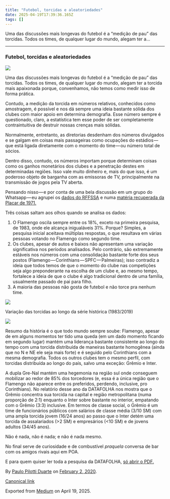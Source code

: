 ```yaml
---
title: "Futebol, torcidas e aleatoriedades"
date: 2025-04-19T17:39:36.165Z
tags: []
---
```


Uma das discussões mais longevas do futebol é a “medição de pau” das torcidas. Todos os times, de qualquer lugar do mundo, alegam ter a…

* * *

### Futebol, torcidas e aleatoriedades

![](https://cdn-images-1.medium.com/max/2560/1*-YzW87ZgOLpuYnWKUyZu9A.jpeg)

Uma das discussões mais longevas do futebol é a “medição de pau” das torcidas. Todos os times, de qualquer lugar do mundo, alegam ter a torcida mais apaixonada porque, convenhamos, não temos como medir isso de forma prática.

Contudo, a medição da torcida em números relativos, conhecidos como amostragem, é possível e nos dá sempre uma ideia bastante sólida dos clubes com maior apoio em determina demografia. Esse número sempre é questionado, claro, a estatística tem esse poder de ser completamente contraintuitiva de destruir nossas crenças mais sólidas.

Normalmente, entretanto, as diretorias desdenham dos números divulgados e se galgam em coisas mais passageiras como ocupações do estádios — que está ligada diretamente com o momento do time — ou número total de sócios.

Dentro disso, contudo, os números importam porque determinam coisas como os ganhos monetários dos clubes e a penetração destes em determinadas regiões. Isso vale muito dinheiro e, mais do que isso, é um poderoso objeto de barganha com as emissoras de TV, principalmente na transmissão de jogos pela TV aberta.

Pensando nisso — e por conta de uma bela discussão em um grupo do Whatsapp — eu agrupei os [dados do RFFSSA](https://rsssfbrasil.com/miscellaneous/torcidas.htm) e numa [matéria recuperada da Placar de 1971.](https://www.verminososporfutebol.com.br/viagem-no-tempo/quais-eram-as-maiores-torcidas-do-pais-em-1971-segundo-placar/)

Três coisas saltam aos olhos quando se analisa os dados:

1.  O Flamengo oscila sempre entre os 18%, exceto na primeira pesquisa, de 1983, onde ele alcança inigualáveis 31%. Porque? Simples, a pesquisa inicial aceitava múltiplas respostas, o que resultava em várias pessoas votando no Flamengo como segundo time.
2.  Os clubes, apesar de autos e baixos não apresentam uma variação significativa nos períodos analisados. Pelo contrário, são extremamente estáveis nos números com uma consolidação bastante forte dos seus postos (Flamengo — Corinthians — SPFC — Palmeiras); isso contradiz a ideia que todos temos de que o momento do clube nas competições seja algo preponderante na escolha de um clube e, ao mesmo tempo, fortalece a ideia de que o clube é algo tradicional dentro de uma família, usualmente passado de pai para filho.
3.  A maioria das pessoas não gosta de futebol e não torce pra nenhum time.

![](https://cdn-images-1.medium.com/max/2560/1*8XNKB0fTPwR6Tu7f2Jg3zA.png)

Variação das torcidas ao longo da série histórica (1983/2019)

![](https://cdn-images-1.medium.com/max/800/1*JcyHIhVj2YXXuL1lZ4eLzQ.png)

Resumo da história é o que todo mundo sempre soube: Flamengo, apesar de em alguns momentos ter tido uma queda (em um dado momento ficando em segundo lugar) mantém uma liderança bastante consistente ao longo do tempo com uma torcida distribuída de maneiras bastante homogênea (ainda que no N e NE ele seja mais forte) e é seguido pelo Corinthians com a mesma demografia. Todos os outros clubes tem o mesmo perfil, com torcidas distribuída ao longo do país, salvo uma exceção: Grêmio e Inter.

A dupla Gre-Nal mantém uma hegemonia na região sul onde conseguem mobilizar ao redor de 85% dos torcedores (e, essa é a única região que o Flamengo não aparece entre os preferidos, perdendo, inclusive, pro Corinthians). No relatório desse ano da DATAFOLHA nos mostra que o Grêmio concentra sua torcida na capital e região metropolitana (numa proporção de 2:1) enquanto o Inter sobre bastante no interior, empatando com o Grêmio (3:3) inclusive. Em termos de classe social, o Grêmio é um time de funcionários públicos com salários de classe média (3/10 SM) com uma ampla torcida jovem (16/24 anos) ao passo que o Inter detém uma torcida de assalariados (>2 SM) e empresários (<10 SM) e de jovens adultos (34/45 anos).

Não é nada, não é nada; e não é nada mesmo.

No final serve de curiosidade e de combustível _praquela_ conversa de bar com os amigos rivais aqui em POA.

E para quem quiser ler toda a pesquisa da DATAFOLHA, [só abrir o PDF.](https://media.folha.uol.com.br/datafolha/2018/04/13/f21c6daf5d8b98f2a94089505961847f6576d01a.pdf)

By [Paulo Pilotti Duarte](https://medium.com/@paulopilotti) on [February 2, 2020](https://medium.com/p/f082e599e74a).

[Canonical link](https://medium.com/@paulopilotti/futebol-torcidas-e-aleatoriedades-f082e599e74a)

Exported from [Medium](https://medium.com) on April 19, 2025.